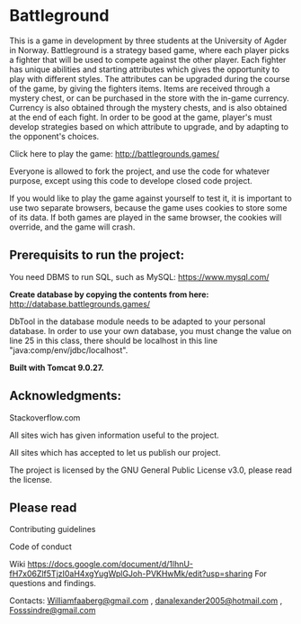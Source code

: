 Battleground
=============

This is a game in development by three students at the University of Agder in Norway. Battleground is a strategy based game, where each player picks a fighter that will be used to compete against the other player. Each fighter has unique abilities and starting attributes which gives the opportunity to play with different styles. The attributes can be upgraded during the course of the game, by giving the fighters items. Items are received through a mystery chest, or can be purchased in the store with the in-game currency. Currency is also obtained through the mystery chests, and is also obtained at the end of each fight. In order to be good at the game, player's must develop strategies based on which attribute to upgrade, and by adapting to the opponent's choices.

Click here to play the game: http://battlegrounds.games/

Everyone is allowed to fork the project, and use the code for whatever purpose, except using this code to develope closed code project.

If you would like to play the game against yourself to test it, it is important to use two separate browsers, because the game uses cookies to store some of its data. If both games are played in the same browser, the cookies will override, and the game will crash.

Prerequisits to run the project:
--------------------------------
You need DBMS to run SQL, such as MySQL: https://www.mysql.com/

**Create database by copying the contents from here:**
http://database.battlegrounds.games/

DbTool in the database module needs to be adapted to your personal database.
In order to use your own database, you must change the value on line 25 in this class, there should be localhost in this line "java:comp/env/jdbc/localhost". 


**Built with Tomcat 9.0.27.**


Acknowledgments:
--------------------------------

Stackoverflow.com

All sites wich has given information useful to the project.

All sites which has accepted to let us publish our project.

The project is licensed by the GNU General Public License v3.0, please read the license.

Please read
--------------------------------

Contributing guidelines

Code of conduct

Wiki https://docs.google.com/document/d/1lhnU-fH7x06Zlf5TjzI0aH4xgYugWplGJoh-PVKHwMk/edit?usp=sharing
For questions and findings.

Contacts: Williamfaaberg@gmail.com , danalexander2005@hotmail.com , Fosssindre@gmail.com
